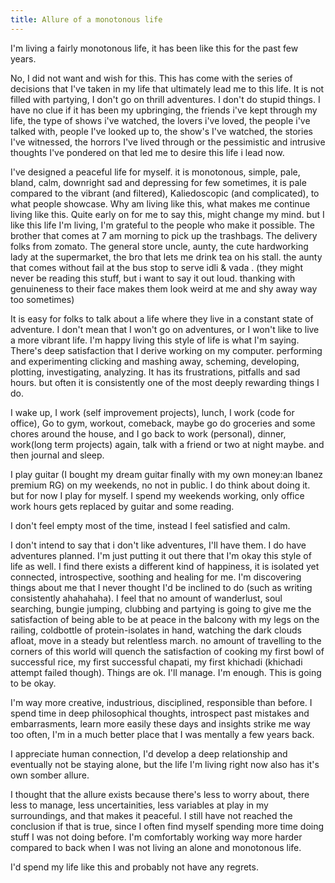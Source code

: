 ```yaml
---
title: Allure of a monotonous life
---
```


I'm living a fairly monotonous life, it has been like this for the past few years.

No, I did not want and wish for this. This has come with the series of decisions that I've taken in my life that ultimately lead me to this life.
It is not filled with partying, I don't go on thrill adventures. I don't do stupid things.
I have no clue if it has been my upbringing, the friends i've kept through my life, the type of shows i've watched, 
the lovers i've loved, the people i've talked with, people I've looked up to, the show's I've watched, 
the stories I've witnessed, the horrors I've lived through or the pessimistic and intrusive thoughts I've pondered on that led me to desire this life i lead now. 

I've designed a peaceful life for myself. it is monotonous, simple, pale, bland, calm, downright sad and depressing for few sometimes, it is pale compared to the vibrant (and filtered), Kaliedoscopic (and complicated), to what people showcase.
Why am living like this, what makes me continue living like this. Quite early on for me to say this, might change my mind. 
but I like this life I'm living, I'm grateful to the people who make it possible. The brother that comes at 7 am morning to pick up the trashbags. The delivery folks from zomato. The general store uncle, aunty, the cute hardworking lady at the supermarket, the bro that lets me drink tea on his stall. the aunty that comes without fail at the bus stop to serve idli & vada . (they might never be reading this stuff, but i want to say it out loud. thanking with genuineness to their face makes them look weird at me and shy away way too sometimes)

It is easy for folks to talk about a life where they live in a constant state of adventure.
I don't mean that I won't go on adventures, or I won't like to live a more vibrant life. I'm happy living this style of life is what I'm saying. 
There's deep satisfaction that I derive working on my computer. performing and experimenting clicking and mashing away, scheming, developing, plotting, investigating, analyzing.
It has its frustrations, pitfalls and sad hours. but often it is consistently one of the most deeply rewarding things I do.

I wake up, I work (self improvement projects), lunch, I work (code for office), Go to gym, workout, comeback, maybe go do groceries and some chores around the house, and I go back to work (personal), dinner, work(long term projects) again, talk with a friend or two at night maybe. and then journal and sleep. 

I play guitar (I bought my dream guitar finally with my own money:an Ibanez premium RG) on my weekends, no not in public. I do think about doing it. but for now I play for myself. I spend my weekends working, only office work hours gets replaced by guitar and some reading.

I don't feel empty most of the time, instead I feel satisfied and calm.

I don't intend to say that i don't like adventures, I'll have them. I do have adventures planned. 
I'm just putting it out there that I'm okay this style of life as well. I find there exists a different kind of happiness, it is isolated yet connected, introspective, soothing and healing for me. I'm discovering things about me that I never thought I'd be inclined to do (such as writing consistently ahahahaha). I feel that no amount of wanderlust, soul searching, bungie jumping, clubbing and partying is going to give me the satisfaction of being able to be at peace in the balcony with my legs on the railing, coldbottle of protein-isolates in hand, watching the dark clouds afloat, move in a steady but relentless march. no amount of travelling to the corners of this world will quench the satisfaction of cooking my first bowl of successful rice, my first successful chapati, my first khichadi (khichadi attempt failed though). Things are ok. I'll manage. I'm enough. This is going to be okay.

I'm way more creative, industrious, disciplined, responsible than before. I spend time in deep philosophical thoughts, introspect past mistakes and embarrasments, learn more easily these days and insights strike me way too often, I'm in a much better place that I was mentally a few years back.

I appreciate human connection, I'd develop a deep relationship and eventually not be staying alone, but the life I'm living right now also has it's own somber allure.

I thought that the allure exists because there's less to worry about, there less to manage, less uncertainities, less variables at play in my surroundings, and that makes it peaceful.
I still have not reached the conclusion if that is true, since I often find myself spending more time doing stuff I was not doing before. 
I'm comfortably working way more harder compared to back when I was not living an alone and monotonous life.

I'd spend my life like this and probably not have any regrets. 
